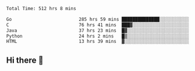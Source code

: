 <!--START_SECTION:waka-->

```txt
Total Time: 512 hrs 8 mins

Go                         285 hrs 59 mins ██████████████░░░░░░░░░░░   55.78 %
C                          76 hrs 41 mins  ███▓░░░░░░░░░░░░░░░░░░░░░   14.96 %
Java                       37 hrs 23 mins  █▓░░░░░░░░░░░░░░░░░░░░░░░   07.29 %
Python                     24 hrs 2 mins   █▒░░░░░░░░░░░░░░░░░░░░░░░   04.69 %
HTML                       13 hrs 39 mins  ▓░░░░░░░░░░░░░░░░░░░░░░░░   02.66 %
```

<!--END_SECTION:waka-->

## Hi there 👋

<!--
**prorok210/prorok210** is a ✨ _special_ ✨ repository because its `README.md` (this file) appears on your GitHub profile.

Here are some ideas to get you started:

- 🔭 I’m currently working on ...
- 🌱 I’m currently learning ...
- 👯 I’m looking to collaborate on ...
- 🤔 I’m looking for help with ...
- 💬 Ask me about ...
- 📫 How to reach me: ...
- 😄 Pronouns: ...
- ⚡ Fun fact: ...
-->
